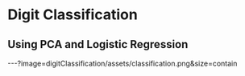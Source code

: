 # Digit Classification 
## Using PCA and Logistic Regression

---?image=digitClassification/assets/classification.png&size=contain


